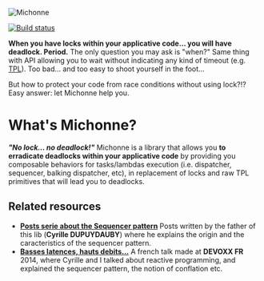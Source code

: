 ![Michonne](https://github.com/dupdob/michonne/blob/master/michonne.png?raw=true)

[![Build status](https://ci.appveyor.com/api/projects/status/8abc2hnbl9mgxlv2/branch/master?svg=true)](https://ci.appveyor.com/project/dupdob/michonne/branch/master)

__When you have locks within your applicative code... you will have deadlock. Period.__ The only question you may ask is "when?"
Same thing with API allowing you to wait without indicating any kind of timeout (e.g. [TPL](http://msdn.microsoft.com/en-us/library/dd235635.aspx)). Too bad... and too easy to shoot yourself in the foot...

But how to protect your code from race conditions without using lock?!? Easy answer: let Michonne help you.

What's Michonne?
==============

__*"No lock... no deadlock!"*__  Michonne is a library that allows you __to erradicate deadlocks within your applicative code__ by providing you composable behaviors for tasks/lambdas execution (i.e. dispatcher, sequencer, balking dispatcher, etc), in replacement of locks and raw TPL primitives that will lead you to deadlocks.

Related resources
---------------
+ __[Posts serie about the Sequencer pattern](http://dupdob.wordpress.com/tag/sequencer/)__ Posts written by the father of this lib (__Cyrille DUPUYDAUBY__) where he explains the origin and the caracteristics of the sequencer pattern.
+ __[Basses latences, hauts debits...](http://parleys.com/play/537dccafe4b0e9793767cd05)__ A french talk made at __DEVOXX FR__ 2014, where Cyrille and I talked about reactive programming, and explained the sequencer pattern, the notion of conflation etc.
